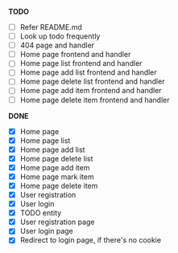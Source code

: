 **TODO**

- [ ] Refer README.md
- [ ] Look up todo frequently
- [ ] 404 page and handler
- [ ] Home page frontend and handler
- [ ] Home page list frontend and handler
- [ ] Home page add list frontend and handler
- [ ] Home page delete list frontend and handler
- [ ] Home page add item frontend and handler
- [ ] Home page delete item frontend and handler

**DONE**
- [x] Home page
- [x] Home page list
- [x] Home page add list
- [x] Home page delete list
- [x] Home page add item
- [x] Home page mark item
- [x] Home page delete item
- [x] User registration 
- [x] User login
- [x] TODO entity
- [x] User registration page
- [x] User login page
- [x] Redirect to login page, if there's no cookie
